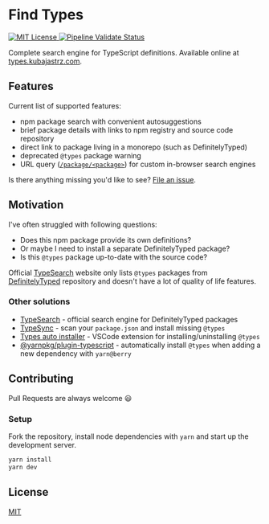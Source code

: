 # Find Types

<a href="https://github.com/KubaJastrz/find-types-remix/blob/main/LICENSE">
  <img alt="MIT License" src="https://img.shields.io/github/license/KubaJastrz/find-types-remix">
</a>
<a href="https://github.com/KubaJastrz/find-types-remix/actions?query=workflow%3AValidate">
  <img alt="Pipeline Validate Status" src="https://img.shields.io/github/workflow/status/KubaJastrz/find-types-remix/Validate">
<a>

Complete search engine for TypeScript definitions. Available online at [types.kubajastrz.com](https://types.kubajastrz.com/).

## Features

Current list of supported features:

- npm package search with convenient autosuggestions
- brief package details with links to npm registry and source code repository
- direct link to package living in a monorepo (such as DefinitelyTyped)
- deprecated `@types` package warning
- URL query ([`/package/<package>`](https://types.kubajastrz.com/package/%s)) for custom in-browser search engines

Is there anything missing you'd like to see?
[File an issue](https://github.com/KubaJastrz/find-types-remix/issues/new).

## Motivation

I've often struggled with following questions:

- Does this npm package provide its own definitions?
- Or maybe I need to install a separate DefinitelyTyped package?
- Is this `@types` package up-to-date with the source code?

Official [TypeSearch](https://microsoft.github.io/TypeSearch/) website only lists `@types` packages
from [DefinitelyTyped](https://github.com/DefinitelyTyped/DefinitelyTyped) repository and doesn't
have a lot of quality of life features.

### Other solutions

- [TypeSearch](https://microsoft.github.io/TypeSearch/) - official search engine for DefinitelyTyped packages
- [TypeSync](https://github.com/jeffijoe/typesync) - scan your `package.json` and install missing `@types`
- [Types auto installer](https://marketplace.visualstudio.com/items?itemName=jvitor83.types-autoinstaller) -
  VSCode extension for installing/uninstalling `@types`
- [@yarnpkg/plugin-typescript](https://github.com/yarnpkg/berry/tree/master/packages/plugin-typescript) -
  automatically install `@types` when adding a new dependency with `yarn@berry`

## Contributing

Pull Requests are always welcome :smiley:

### Setup

Fork the repository, install node dependencies with `yarn` and start up the development server.

```bash
yarn install
yarn dev
```

## License

[MIT](LICENSE)
